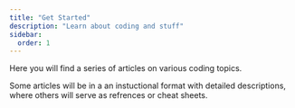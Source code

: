 ```yaml
---
title: "Get Started"
description: "Learn about coding and stuff"
sidebar:
  order: 1
---
```


Here you will find a series of articles on various coding topics.

Some articles will be in a an instuctional format with detailed descriptions, where others will serve as refrences or cheat sheets.
